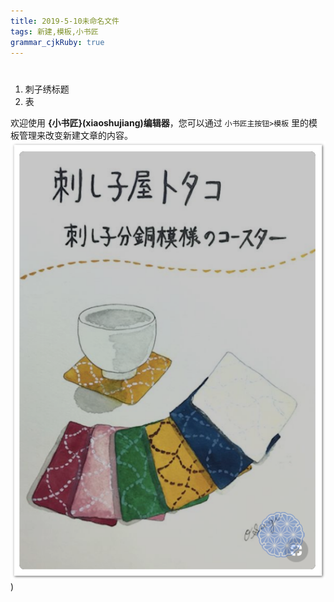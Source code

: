 ```yaml
---
title: 2019-5-10未命名文件 
tags: 新建,模板,小书匠
grammar_cjkRuby: true
---
```

#

 1. 刺子绣标题
 2. 表

欢迎使用 **{小书匠}(xiaoshujiang)编辑器**，您可以通过 `小书匠主按钮>模板` 里的模板管理来改变新建文章的内容。
![enter description here](./images/2019-01-16_215755.png))